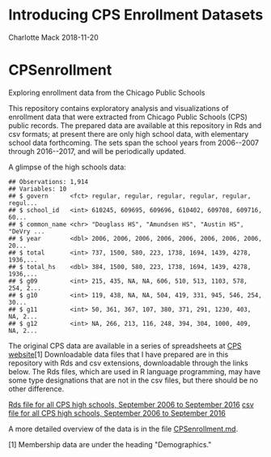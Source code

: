 Introducing CPS Enrollment Datasets
================
Charlotte Mack
2018-11-20

CPSenrollment
=============

Exploring enrollment data from the Chicago Public Schools

This repository contains exploratory analysis and visualizations of enrollment data that were extracted from Chicago Public Schools (CPS) public records. The prepared data are available at this repository in Rds and csv formats; at present there are only high school data, with elementary school data forthcoming. The sets span the school years from 2006--2007 through 2016--2017, and will be periodically updated.

A glimpse of the high schools data:

    ## Observations: 1,914
    ## Variables: 10
    ## $ govern      <fct> regular, regular, regular, regular, regular, regul...
    ## $ school_id   <int> 610245, 609695, 609696, 610402, 609708, 609716, 60...
    ## $ common_name <chr> "Douglass HS", "Amundsen HS", "Austin HS", "DeVry ...
    ## $ year        <dbl> 2006, 2006, 2006, 2006, 2006, 2006, 2006, 2006, 20...
    ## $ total       <int> 737, 1500, 580, 223, 1738, 1694, 1439, 4278, 1936,...
    ## $ total_hs    <dbl> 384, 1500, 580, 223, 1738, 1694, 1439, 4278, 1936,...
    ## $ g09         <int> 215, 435, NA, NA, 606, 510, 513, 1103, 578, 254, 2...
    ## $ g10         <int> 119, 438, NA, NA, 504, 419, 331, 945, 546, 254, 30...
    ## $ g11         <int> 50, 361, 367, 107, 380, 371, 291, 1230, 403, NA, 2...
    ## $ g12         <int> NA, 266, 213, 116, 248, 394, 304, 1000, 409, NA, 2...

The original CPS data are available in a series of spreadsheets at [CPS website](http://www.cps.edu/SchoolData/Pages/SchoolData.aspx)[1] Downloadable data files that I have prepared are in this repository with Rds and csv extensions, downloadable through the links below. The Rds files, which are used in R language programming, may have some type designations that are not in the csv files, but there should be no other difference.

[Rds file for all CPS high schools, September 2006 to September 2016](https://github.com/cymack/CPSenrollment/blob/master/enrollment_all_hs.Rds)
[csv file for all CPS high schools, September 2006 to September 2016](https://github.com/cymack/CPSenrollment/blob/master/enrollment_all_hs.csv)

A more detailed overview of the data is in the file [CPSenrollment.md](https://github.com/cymack/CPSenrollment/blob/master/CPSenrollment.md).

[1] Membership data are under the heading "Demographics."
